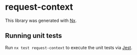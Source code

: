 # request-context

This library was generated with [Nx](https://nx.dev).

## Running unit tests

Run `nx test request-context` to execute the unit tests via [Jest](https://jestjs.io).
